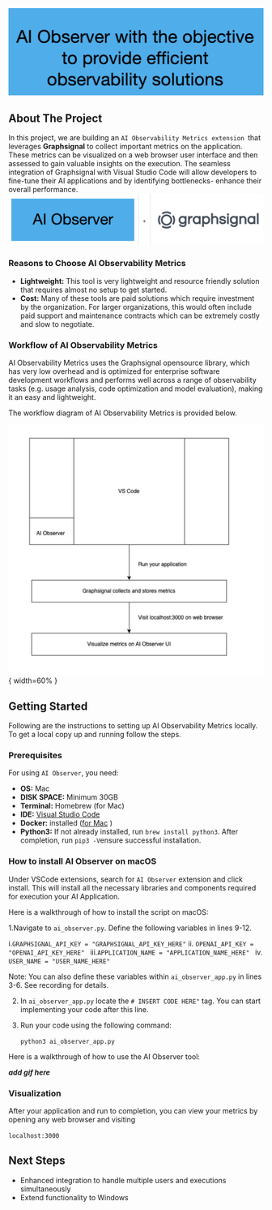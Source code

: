 ![Tittle](doc/media/AiObservability-title.png)

<!-- ABOUT THE PROJECT -->
## About The Project
In this project, we are building an `AI Observability Metrics extension `that leverages **Graphsignal** to collect important metrics on the application. These metrics can be visualized on a web browser user interface and then assessed to gain valuable insights on the execution. The seamless integration of Graphsignal with Visual Studio Code will allow developers to fine-tune their AI applications and by identifying bottlenecks- enhance their overall performance.
![Ai-Observability+graphsignal](doc/media/AiObservability-graphsigna.png)


### Reasons to Choose AI Observability Metrics

- **Lightweight:** This tool is very lightweight and resource friendly solution that requires almost no setup to get started. 
- **Cost:** Many of these tools are paid solutions which require investment by the organization. For larger organizations, this would often include paid support and maintenance contracts which can be extremely costly and slow to negotiate.

### Workflow of AI Observability Metrics

AI Observability Metrics uses the Graphsignal opensource library, which has very low overhead and is optimized for enterprise software development workflows and performs well across a range of observability tasks (e.g. usage analysis, code optimization and model evaluation), making it an easy and lightweight.

The workflow diagram of AI Observability Metrics is provided below.

![Workflow](doc/media/workflow.png){ width=60% }
<!-- GETTING STARTED -->
## Getting Started 
Following are the instructions to setting up AI Observability Metrics locally.
To get a local copy up and running follow the steps.

### Prerequisites

For using `AI Observer`, you need:
- **OS:** Mac
- **DISK SPACE:** Minimum 30GB
- **Terminal:**  Homebrew (for Mac)
- **IDE:** [Visual Studio Code](https://code.visualstudio.com/download)
- **Docker:** installed ([for Mac](https://docs.docker.com/desktop/install/mac-install/) )
- **Python3:** If not already installed, run `brew install python3`. After completion, run `pip3 -V`ensure successful installation. 


### How to install AI Observer on macOS
Under VSCode extensions, search for `AI Observer` extension and click install. This will install all the necessary libraries and components required for execution your AI Application. 


 Here is a walkthrough of how to install the script on macOS:
    
1.Navigate to `ai_observer.py`. Define the following variables in lines 9-12.
            

i.```GRAPHSIGNAL_API_KEY = "GRAPHSIGNAL_API_KEY_HERE"```
ii. ```OPENAI_API_KEY = "OPENAI_API_KEY_HERE" ```
iii.```APPLICATION_NAME = "APPLICATION_NAME_HERE" ```
iv. ```USER_NAME = "USER_NAME_HERE"```


Note: You can also define these variables within `ai_observer_app.py` in lines 3-6. See recording for details.

2. In `ai_observer_app.py` locate the `# INSERT CODE HERE"` tag. You can start implementing your code after this line.
3. Run your code using the following command:
 
    `python3 ai_observer_app.py`
    

Here is a walkthrough of how to use the AI Observer tool:

***add gif here***

 
 ### Visualization
After your application and run to completion, you can view your metrics by opening any web browser and visiting 

`localhost:3000`

## Next Steps 
* Enhanced integration to handle multiple users and executions simultaneously 
* Extend functionality to Windows 



